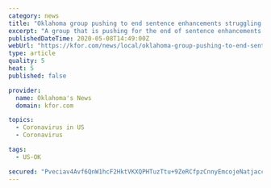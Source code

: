 ```yaml
---
category: news
title: "Oklahoma group pushing to end sentence enhancements struggling to turn in signatures before deadline"
excerpt: "A group that is pushing for the end of sentence enhancements for nonviolent offenses is asking the Oklahoma Supreme Court to step in to make sure the state question"
publishedDateTime: 2020-05-08T14:49:00Z
webUrl: "https://kfor.com/news/local/oklahoma-group-pushing-to-end-sentence-enhancements-struggling-to-turn-in-signatures-before-deadline/"
type: article
quality: 5
heat: 5
published: false

provider:
  name: Oklahoma's News
  domain: kfor.com

topics:
  - Coronavirus in US
  - Coronavirus

tags:
  - US-OK

secured: "Pveciav4Avf6QnW1hcF2HktVKXQPHTuzTtu+9ZeRCfpzCnnyEmcojeNatjacciqm4R3iYx2+g+t9Y7Z8436kq+N1Jp814HrbV+zWffIqzCrOJHhzFpR2dbFohzjBTwrDG5wA/VoMIECa1SWFqwbevPFskOXx6GCiegqzaDdd0HCZjcI2g7AZrnthgkWqzwgf3n6qNzSIyveyFEDes1/aPdfE3tBdBF7c7nqCE8YhonL73mQzx0CwuvdQfeB0TgQpjtqO8uSYRfGIkgcABbd/Cg32ujE05Jz3SwCFsKKozAWX2dEKxPV76USotMuoQykluBTvdx1kQ4prTy44AGm3pUalazfqdoAotl7S790ZApOgJFCqaIPLeKxRX9uaSf3vXZcU8NOWzfJOyc+DD+BWEk2o1jctoiqt8sbL9CZVOc5PvUUjN5vDshAGSs74d8P0Nbp7jO1EjliOUrReBT2NqVlQKTWF+bs53BY6N/TDftM=;XCvG1nB6K56Mb5GGirLcig=="
---
```


